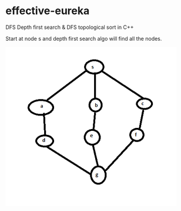 # effective-eureka
DFS Depth first search &amp; DFS topological sort in C++

Start at node s and depth first search algo will find all the nodes.

![alt text](https://github.com/frogger21/effective-eureka/blob/master/dfs.PNG)
